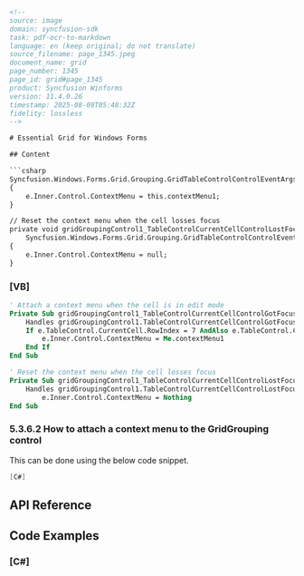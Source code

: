 ```html
<!--
source: image
domain: syncfusion-sdk
task: pdf-ocr-to-markdown
language: en (keep original; do not translate)
source_filename: page_1345.jpeg
document_name: grid
page_number: 1345
page_id: grid#page_1345
product: Syncfusion Winforms
version: 11.4.0.26
timestamp: 2025-08-09T05:48:32Z
fidelity: lossless
-->

# Essential Grid for Windows Forms

## Content

```csharp
Syncfusion.Windows.Forms.Grid.Grouping.GridTableControlControlEventArgs e)
{
    e.Inner.Control.ContextMenu = this.contextMenu1;
}

// Reset the context menu when the cell losses focus
private void gridGroupingControl1_TableControlCurrentCellControlLostFocus(object sender,
    Syncfusion.Windows.Forms.Grid.Grouping.GridTableControlControlEventArgs e)
{
    e.Inner.Control.ContextMenu = null;
}
```

### [VB]

```vb
' Attach a context menu when the cell is in edit mode
Private Sub gridGroupingControl1_TableControlCurrentCellControlGotFocus(ByVal sender As Object, ByVal e As Syncfusion.Windows.Forms.Grid.Grouping.GridTableControlControlEventArgs)
    Handles gridGroupingControl1.TableControlCurrentCellControlGotFocus
    If e.TableControl.CurrentCell.RowIndex = 7 AndAlso e.TableControl.CurrentCell.ColIndex = 2 Then
        e.Inner.Control.ContextMenu = Me.contextMenu1
    End If
End Sub

' Reset the context menu when the cell losses focus
Private Sub gridGroupingControl1_TableControlCurrentCellControlLostFocus(ByVal sender As Object, ByVal e As Syncfusion.Windows.Forms.Grid.Grouping.GridTableControlControlEventArgs)
    Handles gridGroupingControl1.TableControlCurrentCellControlLostFocus
        e.Inner.Control.ContextMenu = Nothing
End Sub
```

### 5.3.6.2 How to attach a context menu to the GridGrouping control

This can be done using the below code snippet.

```csharp
[C#]
```

## API Reference

## Code Examples

### [C#]

<!-- tags: [grid, contextmenu, control] keywords: [GridGroupingControl, context menu, editor mode, event handling] -->
```html
```